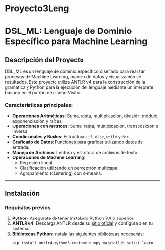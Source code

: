 # Proyecto3Leng
# DSL_ML: Lenguaje de Dominio Específico para Machine Learning

## Descripción del Proyecto
DSL_ML es un lenguaje de dominio específico diseñado para realizar procesos de Machine Learning, manejo de datos y visualización de resultados. Este proyecto utiliza ANTLR v4 para la construcción de la gramática y Python para la ejecución del lenguaje mediante un intérprete basado en el patrón de diseño Visitor.

### Características principales:
- **Operaciones Aritméticas**: Suma, resta, multiplicación, división, módulo, exponenciación y raíces.
- **Operaciones con Matrices**: Suma, resta, multiplicación, transposición e inversa.
- **Condicionales y Bucles**: Estructuras `if`, `else`, `while` y `for`.
- **Graficado de Datos**: Funciones para graficar utilizando datos de entrada.
- **Manejo de Archivos**: Lectura y escritura de archivos de texto.
- **Operaciones de Machine Learning**:
  - Regresión lineal.
  - Clasificación utilizando un perceptrón multicapa.
  - Agrupamiento (clustering) con K-means.

---

## Instalación

### Requisitos previos
1. **Python**: Asegúrate de tener instalado Python 3.9 o superior.
2. **ANTLR v4**: Descarga ANTLR desde su [sitio oficial](https://www.antlr.org/) y configúralo en tu sistema.
3. **Bibliotecas Python**:
   Instala las siguientes bibliotecas necesarias:
   ```bash
   pip install antlr4-python3-runtime numpy matplotlib scikit-learn

